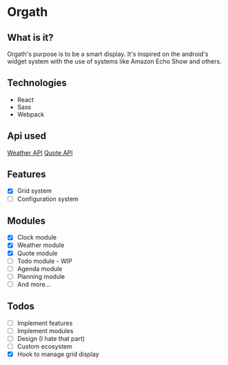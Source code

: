 # Orgath

## What is it?
Orgath's purpose is to be a smart display. It's inspired on the android's widget system with the use of systems like Amazon Echo Show and others.

## Technologies
- React
- Sass
- Webpack

## Api used
[Weather API](https://openweathermap.org/)
[Quote API](https://quotes.rest/)

## Features
- [x] Grid system
- [ ] Configuration system

## Modules
- [x] Clock module
- [x] Weather module
- [x] Quote module
- [ ] Todo module - WIP
- [ ] Agenda module
- [ ] Planning module
- [ ] And more...

## Todos
- [ ] Implement features
- [ ] Implement modules
- [ ] Design (I hate that part)
- [ ] Custom ecosystem
- [x] Hook to manage grid display
